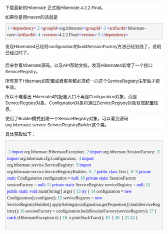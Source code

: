 <p style="margin:10px auto;padding:0px;font-family:Verdana, Arial, Helvetica, sans-serif;font-size:14px;white-space:normal;background-color:#FFFFFF;">
	下载最新的Hibernate 正式版Hibernate.4.2.2.Final。
</p>
<p style="margin:10px auto;padding:0px;font-family:Verdana, Arial, Helvetica, sans-serif;font-size:14px;white-space:normal;background-color:#FFFFFF;">
	如果你是用maven的话就是
</p>
<div class="cnblogs_code" style="margin:5px 0px;padding:5px;background-color:#F5F5F5;border:1px solid #CCCCCC;overflow:auto;white-space:normal;font-family:&quot;">
<pre style="margin-top:0px;margin-bottom:0px;padding:0px;white-space:pre-wrap;word-wrap:break-word;font-family:&quot;"><span style="margin:0px;padding:0px;color:#008080;line-height:1.5 !important;">1</span> <span style="margin:0px;padding:0px;color:#0000FF;line-height:1.5 !important;">&lt;</span><span style="margin:0px;padding:0px;color:#800000;line-height:1.5 !important;">dependency</span><span style="margin:0px;padding:0px;color:#0000FF;line-height:1.5 !important;">&gt;</span> <span style="margin:0px;padding:0px;color:#008080;line-height:1.5 !important;">2</span> <span style="margin:0px;padding:0px;color:#0000FF;line-height:1.5 !important;">&lt;</span><span style="margin:0px;padding:0px;color:#800000;line-height:1.5 !important;">groupId</span><span style="margin:0px;padding:0px;color:#0000FF;line-height:1.5 !important;">&gt;</span>org.hibernate<span style="margin:0px;padding:0px;color:#0000FF;line-height:1.5 !important;">&lt;/</span><span style="margin:0px;padding:0px;color:#800000;line-height:1.5 !important;">groupId</span><span style="margin:0px;padding:0px;color:#0000FF;line-height:1.5 !important;">&gt;</span> <span style="margin:0px;padding:0px;color:#008080;line-height:1.5 !important;">3</span> <span style="margin:0px;padding:0px;color:#0000FF;line-height:1.5 !important;">&lt;</span><span style="margin:0px;padding:0px;color:#800000;line-height:1.5 !important;">artifactId</span><span style="margin:0px;padding:0px;color:#0000FF;line-height:1.5 !important;">&gt;</span>hibernate-core<span style="margin:0px;padding:0px;color:#0000FF;line-height:1.5 !important;">&lt;/</span><span style="margin:0px;padding:0px;color:#800000;line-height:1.5 !important;">artifactId</span><span style="margin:0px;padding:0px;color:#0000FF;line-height:1.5 !important;">&gt;</span> <span style="margin:0px;padding:0px;color:#008080;line-height:1.5 !important;">4</span> <span style="margin:0px;padding:0px;color:#0000FF;line-height:1.5 !important;">&lt;</span><span style="margin:0px;padding:0px;color:#800000;line-height:1.5 !important;">version</span><span style="margin:0px;padding:0px;color:#0000FF;line-height:1.5 !important;">&gt;</span>4.2.2.Final<span style="margin:0px;padding:0px;color:#0000FF;line-height:1.5 !important;">&lt;/</span><span style="margin:0px;padding:0px;color:#800000;line-height:1.5 !important;">version</span><span style="margin:0px;padding:0px;color:#0000FF;line-height:1.5 !important;">&gt;</span> <span style="margin:0px;padding:0px;color:#008080;line-height:1.5 !important;">5</span> <span style="margin:0px;padding:0px;color:#0000FF;line-height:1.5 !important;">&lt;/</span><span style="margin:0px;padding:0px;color:#800000;line-height:1.5 !important;">dependency</span><span style="margin:0px;padding:0px;color:#0000FF;line-height:1.5 !important;">&gt;</span></pre>
</div>
<p style="margin:10px auto;padding:0px;font-family:Verdana, Arial, Helvetica, sans-serif;font-size:14px;white-space:normal;background-color:#FFFFFF;">
	发现Hibernate4已经将configuration的buildSessionFactory方法已经划线了，说明已经过时了。
</p>
<p style="margin:10px auto;padding:0px;font-family:Verdana, Arial, Helvetica, sans-serif;font-size:14px;white-space:normal;background-color:#FFFFFF;">
	<img src="http://images.cnitblog.com/blog/82753/201305/27160506-f01333cad0aa4a55a32b73708a94c5b4.png" alt="" style="margin:0px;padding:0px;max-width:900px;" /> 
</p>
<p style="margin:10px auto;padding:0px;font-family:Verdana, Arial, Helvetica, sans-serif;font-size:14px;white-space:normal;background-color:#FFFFFF;">
	后来参看hibernate源码。以及API帮助文档，发现Hibernate4新增了一个接口ServiceRegistry，
</p>
<p style="margin:10px auto;padding:0px;font-family:Verdana, Arial, Helvetica, sans-serif;font-size:14px;white-space:normal;background-color:#FFFFFF;">
	所有基于Hibernate的配置或者服务都必须统一向这个ServiceRegistry注册后才能生效。
</p>
<p style="margin:10px auto;padding:0px;font-family:Verdana, Arial, Helvetica, sans-serif;font-size:14px;white-space:normal;background-color:#FFFFFF;">
	所以不难看出&nbsp;Hibernate4的配置入口不再是Configuration对象，而是ServiceRegistry对象，Configuration对象将通过ServiceRegistry对象获取配置信息。
</p>
<p style="margin:10px auto;padding:0px;font-family:Verdana, Arial, Helvetica, sans-serif;font-size:14px;white-space:normal;background-color:#FFFFFF;">
	使用了Builder模式创建一个ServiceRegistry对象，可以看到源码<span style="margin:0px;padding:0px;">org.hibernate.service.ServiceRegistryBuilder这个类。</span> 
</p>
<p style="margin:10px auto;padding:0px;font-family:Verdana, Arial, Helvetica, sans-serif;font-size:14px;white-space:normal;background-color:#FFFFFF;">
	<span style="margin:0px;padding:0px;">具体获取如下：</span> 
</p>
<div class="cnblogs_code" style="margin:5px 0px;padding:5px;background-color:#F5F5F5;border:1px solid #CCCCCC;overflow:auto;white-space:normal;font-family:&quot;">
	<div class="cnblogs_code_toolbar" style="margin:5px 0px 0px;padding:0px;">
		<br />
	</div>
<pre style="margin-top:0px;margin-bottom:0px;padding:0px;white-space:pre-wrap;word-wrap:break-word;font-family:&quot;"><span style="margin:0px;padding:0px;color:#008080;line-height:1.5 !important;"> 1</span> <span style="margin:0px;padding:0px;color:#0000FF;line-height:1.5 !important;">import</span><span style="margin:0px;padding:0px;line-height:1.5 !important;"> org.hibernate.HibernateException; </span><span style="margin:0px;padding:0px;color:#008080;line-height:1.5 !important;"> 2</span> <span style="margin:0px;padding:0px;color:#0000FF;line-height:1.5 !important;">import</span><span style="margin:0px;padding:0px;line-height:1.5 !important;"> org.hibernate.SessionFactory; </span><span style="margin:0px;padding:0px;color:#008080;line-height:1.5 !important;"> 3</span> <span style="margin:0px;padding:0px;color:#0000FF;line-height:1.5 !important;">import</span><span style="margin:0px;padding:0px;line-height:1.5 !important;"> org.hibernate.cfg.Configuration; </span><span style="margin:0px;padding:0px;color:#008080;line-height:1.5 !important;"> 4</span> <span style="margin:0px;padding:0px;color:#0000FF;line-height:1.5 !important;">import</span><span style="margin:0px;padding:0px;line-height:1.5 !important;"> org.hibernate.service.ServiceRegistry; </span><span style="margin:0px;padding:0px;color:#008080;line-height:1.5 !important;"> 5</span> <span style="margin:0px;padding:0px;color:#0000FF;line-height:1.5 !important;">import</span><span style="margin:0px;padding:0px;line-height:1.5 !important;"> org.hibernate.service.ServiceRegistryBuilder; </span><span style="margin:0px;padding:0px;color:#008080;line-height:1.5 !important;"> 6</span> <span style="margin:0px;padding:0px;color:#008080;line-height:1.5 !important;"> 7</span> <span style="margin:0px;padding:0px;color:#0000FF;line-height:1.5 !important;">public</span> <span style="margin:0px;padding:0px;color:#0000FF;line-height:1.5 !important;">class</span><span style="margin:0px;padding:0px;line-height:1.5 !important;"> Test { </span><span style="margin:0px;padding:0px;color:#008080;line-height:1.5 !important;"> 8</span> <span style="margin:0px;padding:0px;color:#008080;line-height:1.5 !important;"> 9</span> <span style="margin:0px;padding:0px;color:#0000FF;line-height:1.5 !important;">private</span> <span style="margin:0px;padding:0px;color:#0000FF;line-height:1.5 !important;">static</span> Configuration configuration = <span style="margin:0px;padding:0px;color:#0000FF;line-height:1.5 !important;">null</span><span style="margin:0px;padding:0px;line-height:1.5 !important;">; </span><span style="margin:0px;padding:0px;color:#008080;line-height:1.5 !important;">10</span> <span style="margin:0px;padding:0px;color:#0000FF;line-height:1.5 !important;">private</span> <span style="margin:0px;padding:0px;color:#0000FF;line-height:1.5 !important;">static</span> SessionFactory sessionFactory = <span style="margin:0px;padding:0px;color:#0000FF;line-height:1.5 !important;">null</span><span style="margin:0px;padding:0px;line-height:1.5 !important;">; </span><span style="margin:0px;padding:0px;color:#008080;line-height:1.5 !important;">11</span> <span style="margin:0px;padding:0px;color:#0000FF;line-height:1.5 !important;">private</span> <span style="margin:0px;padding:0px;color:#0000FF;line-height:1.5 !important;">static</span> ServiceRegistry serviceRegistry = <span style="margin:0px;padding:0px;color:#0000FF;line-height:1.5 !important;">null</span><span style="margin:0px;padding:0px;line-height:1.5 !important;">; </span><span style="margin:0px;padding:0px;color:#008080;line-height:1.5 !important;">12</span> <span style="margin:0px;padding:0px;color:#0000FF;line-height:1.5 !important;">public</span> <span style="margin:0px;padding:0px;color:#0000FF;line-height:1.5 !important;">static</span> <span style="margin:0px;padding:0px;color:#0000FF;line-height:1.5 !important;">void</span><span style="margin:0px;padding:0px;line-height:1.5 !important;"> main(String[] args) { </span><span style="margin:0px;padding:0px;color:#008080;line-height:1.5 !important;">13</span> <span style="margin:0px;padding:0px;color:#0000FF;line-height:1.5 !important;">try</span><span style="margin:0px;padding:0px;line-height:1.5 !important;"> { </span><span style="margin:0px;padding:0px;color:#008080;line-height:1.5 !important;">14</span> configuration = <span style="margin:0px;padding:0px;color:#0000FF;line-height:1.5 !important;">new</span><span style="margin:0px;padding:0px;line-height:1.5 !important;"> Configuration().configure(); </span><span style="margin:0px;padding:0px;color:#008080;line-height:1.5 !important;">15</span> serviceRegistry = <span style="margin:0px;padding:0px;color:#0000FF;line-height:1.5 !important;">new</span><span style="margin:0px;padding:0px;line-height:1.5 !important;"> ServiceRegistryBuilder().applySettings(configuration.getProperties()).buildServiceRegistry(); </span><span style="margin:0px;padding:0px;color:#008080;line-height:1.5 !important;">16</span> sessionFactory =<span style="margin:0px;padding:0px;line-height:1.5 !important;"> configuration.buildSessionFactory(serviceRegistry); </span><span style="margin:0px;padding:0px;color:#008080;line-height:1.5 !important;">17</span> } <span style="margin:0px;padding:0px;color:#0000FF;line-height:1.5 !important;">catch</span><span style="margin:0px;padding:0px;line-height:1.5 !important;"> (HibernateException e) { </span><span style="margin:0px;padding:0px;color:#008080;line-height:1.5 !important;">18</span> <span style="margin:0px;padding:0px;line-height:1.5 !important;"> e.printStackTrace(); </span><span style="margin:0px;padding:0px;color:#008080;line-height:1.5 !important;">19</span> <span style="margin:0px;padding:0px;line-height:1.5 !important;"> } </span><span style="margin:0px;padding:0px;color:#008080;line-height:1.5 !important;">20</span> <span style="margin:0px;padding:0px;line-height:1.5 !important;"> } </span><span style="margin:0px;padding:0px;color:#008080;line-height:1.5 !important;">21</span> <span style="margin:0px;padding:0px;color:#008080;line-height:1.5 !important;">22</span> }</pre>
	<div class="cnblogs_code_toolbar" style="margin:5px 0px 0px;padding:0px;">
		<br />
	</div>
</div>